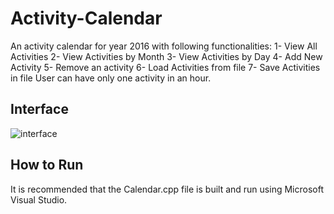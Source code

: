 # Activity-Calendar

An activity calendar for year 2016 with following functionalities:
1-	View All Activities
2-	View Activities by Month
3-	View Activities by Day
4-	Add New Activity
5-	Remove an activity
6-	Load Activities from file
7-	Save Activities in file
User can have only one activity in an hour.  

## Interface
![interface](../master/c.png)

## How to Run
It is recommended that the Calendar.cpp file is built and run using Microsoft Visual Studio.
